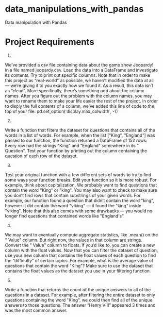 # data_manipulations_with_pandas
Data manipulation with Pandas


# Project Requirements


1. 
We’ve provided a csv file containing data about the game show Jeopardy! in a file named jeopardy.csv. Load the data into a DataFrame and investigate its contents. Try to print out specific columns.
Note that in order to make this project as “real-world” as possible, we haven’t modified the data at all — we’re giving it to you exactly how we found it. As a result, this data isn’t as “clean”. More specifically, there’s something odd about the column names. After you figure out the problem with the column names, you may want to rename them to make your life easier the rest of the project.
In order to disply the full contents of a column, we’ve added this line of code to the top of your file:
pd.set_option('display.max_colwidth', -1)

2.
Write a function that filters the dataset for questions that contains all of the words in a list of words. For example, when the list ["King", "England"] was passed to our function, the function returned a DataFrame of 152 rows. Every row had the strings "King" and "England" somewhere in its " Question".
Test your function by printing out the column containing the question of each row of the dataset.

3.
Test your original function with a few different sets of words to try to find some ways your function breaks. Edit your function so it is more robust.
For example, think about capitalization. We probably want to find questions that contain the word "King" or "king".
You may also want to check to make sure you don’t find rows that contain substrings of your given words. For example, our function found a question that didn’t contain the word "king", however it did contain the word "viking" — it found the "king" inside "viking". Note that this also comes with some drawbacks — you would no longer find questions that contained words like "England's".

4.
We may want to eventually compute aggregate statistics, like .mean() on the " Value" column. But right now, the values in that column are strings. Convert the " Value" column to floats. If you’d like to, you can create a new column with the float values.
Now that you can filter the dataset of question, use your new column that contains the float values of each question to find the “difficulty” of certain topics. For example, what is the average value of questions that contain the word "King"?
Make sure to use the dataset that contains the float values as the dataset you use in your filtering function.

5.
Write a function that returns the count of the unique answers to all of the questions in a dataset. For example, after filtering the entire dataset to only questions containing the word "King", we could then find all of the unique answers to those questions. The answer “Henry VIII” appeared 3 times and was the most common answer.
